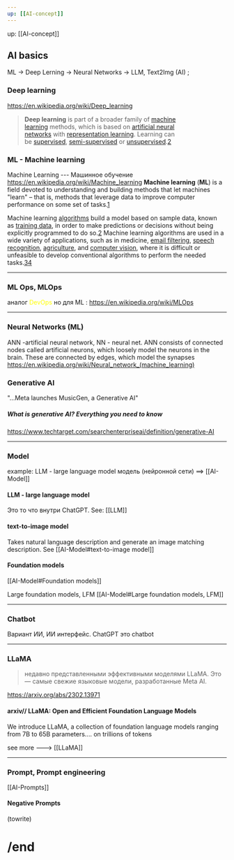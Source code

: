 ```yaml
---
up: [[AI-concept]]
---
```

up: [[AI-concept]]
## AI basics
ML -> Deep Lerning -> Neural Networks -> LLM, Text2Img  (AI) ;

### Deep learning
https://en.wikipedia.org/wiki/Deep_learning
> **Deep learning** is part of a broader family of [machine learning](https://en.wikipedia.org/wiki/Machine_learning "Machine learning") methods, which is based on [artificial neural networks](https://en.wikipedia.org/wiki/Artificial_neural_network "Artificial neural network") with [representation learning](https://en.wikipedia.org/wiki/Representation_learning "Representation learning"). Learning can be [supervised](https://en.wikipedia.org/wiki/Supervised_learning "Supervised learning"), [semi-supervised](https://en.wikipedia.org/wiki/Semi-supervised_learning "Semi-supervised learning") or [unsupervised](https://en.wikipedia.org/wiki/Unsupervised_learning "Unsupervised learning").[2](https://en.wikipedia.org/wiki/Deep_learning#cite_note-NatureBengio-2)

### ML - Machine learning
Machine Learning  ---  Машинное обучение
https://en.wikipedia.org/wiki/Machine_learning
**Machine learning** (**ML**) is a field devoted to understanding and building methods that let machines "learn" – that is, methods that leverage data to improve computer performance on some set of tasks.[1](https://en.wikipedia.org/wiki/Machine_learning#cite_note-1)

Machine learning [algorithms](https://en.wikipedia.org/wiki/Algorithm "Algorithm") build a model based on sample data, known as [training data](https://en.wikipedia.org/wiki/Training_data "Training data"), in order to make predictions or decisions without being explicitly programmed to do so.[2](https://en.wikipedia.org/wiki/Machine_learning#cite_note-2) Machine learning algorithms are used in a wide variety of applications, such as in medicine, [email filtering](https://en.wikipedia.org/wiki/Email_filtering "Email filtering"), [speech recognition](https://en.wikipedia.org/wiki/Speech_recognition "Speech recognition"), [agriculture](https://en.wikipedia.org/wiki/Agriculture "Agriculture"), and [computer vision](https://en.wikipedia.org/wiki/Computer_vision "Computer vision"), where it is difficult or unfeasible to develop conventional algorithms to perform the needed tasks.[3](https://en.wikipedia.org/wiki/Machine_learning#cite_note-tvt-3)[4](https://en.wikipedia.org/wiki/Machine_learning#cite_note-4)

---------
### ML Ops, MLOps
аналог  <font color="#ffff00">DevOps</font> но для ML : https://en.wikipedia.org/wiki/MLOps

-----
### Neural Networks (ML)
ANN -artificial neural network, NN - neural net. ANN consists of connected nodes called artificial neurons, which loosely model the neurons in the brain. These are connected by edges, which model the synapses
https://en.wikipedia.org/wiki/Neural_network_(machine_learning)

### Generative AI
"...Meta launches MusicGen, a Generative AI"
##### What is generative AI? Everything you need to know
https://www.techtarget.com/searchenterpriseai/definition/generative-AI

---------
### Model
example: LLM - large language model
модель (нейронной сети) ==> [[AI-Model]]
#### LLM - large language model
Это то что внутри ChatGPT.
See: [[LLM]]
#### text-to-image model 
Takes natural language description and generate an image matching description.  See [[AI-Model#text-to-image model]]
#### Foundation models
[[AI-Model#Foundation models]]

Large foundation models, LFM
[[AI-Model#Large foundation models, LFM]]

------
### Chatbot
Вариант ИИ, ИИ интерфейс.
ChatGPT это chatbot

-----

### LLaMA
> недавно представленными эффективными моделями LLaMA. Это — самые свежие языковые модели, разработанные Meta AI. 

https://arxiv.org/abs/2302.13971
#### arxiv// LLaMA: Open and Efficient Foundation Language Models
We introduce LLaMA, a collection of foundation language models ranging from 7B to 65B parameters.... on trillions of tokens

see more ---> [[LLaMA]]

----
### Prompt, Prompt engineering
[[AI-Prompts]]

#### Negative Prompts 
(towrite)


# /end

